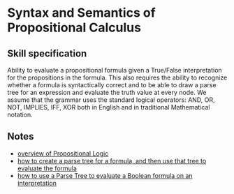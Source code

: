 # Syntax and Semantics of Propositional Calculus

## Skill specification
Ability to evaluate a propositional formula given a True/False interpretation for the propositions in the formula. This also requires the ability to recognize whether a formula is syntactically correct and to be able to draw a parse tree for an expression and evaluate the truth value at every node. We assume that the grammar uses the standard logical operators: AND, OR, NOT, IMPLIES, IFF, XOR both in English and in traditional Mathematical notation.

## Notes
* [overview of Propositional Logic](https://github.com/tjhickey724/discrete_math/blob/main/notes/propositional_calculus/overview.md)
* [how to create a parse tree for a formula, and then use that tree to evaluate the formula](https://github.com/tjhickey724/discrete_math/blob/main/notes/propositional_calculus/PropCalcParseTree.md)
* [how to use a Parse Tree to evaluate a Boolean formula on an interpretation](https://github.com/tjhickey724/discrete_math/blob/main/notes/propositional_calculus/PropCalcParseTree.md)


